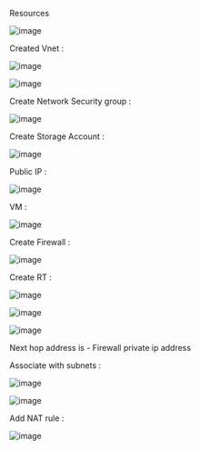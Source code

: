 

Resources

![image](https://user-images.githubusercontent.com/33985509/103057840-ec82a180-45a0-11eb-8da3-04311ba4754e.png)


Created Vnet : 

![image](https://user-images.githubusercontent.com/33985509/103058096-92cea700-45a1-11eb-9055-1429a6d17dfb.png)

![image](https://user-images.githubusercontent.com/33985509/103058131-ad088500-45a1-11eb-9dab-a741a01fd4be.png)

Create Network Security group :

![image](https://user-images.githubusercontent.com/33985509/103058178-cf9a9e00-45a1-11eb-8e3e-614ddb9f4a6b.png)

Create Storage Account :

![image](https://user-images.githubusercontent.com/33985509/103058350-35872580-45a2-11eb-8027-dc537607f889.png)


Public IP :

![image](https://user-images.githubusercontent.com/33985509/103058446-741ce000-45a2-11eb-8682-f078f279453b.png)


VM : 

![image](https://user-images.githubusercontent.com/33985509/103058540-b8a87b80-45a2-11eb-81f2-8ac5b3378cdf.png)


Create Firewall : 

![image](https://user-images.githubusercontent.com/33985509/103058668-22c12080-45a3-11eb-80e3-b1ee0bae35df.png)


Create RT : 

![image](https://user-images.githubusercontent.com/33985509/103058951-ed690280-45a3-11eb-803f-916778522daa.png)


![image](https://user-images.githubusercontent.com/33985509/103059188-ae877c80-45a4-11eb-8abd-fcf7ddf2b3b0.png)


![image](https://user-images.githubusercontent.com/33985509/103059273-eabadd00-45a4-11eb-9a9a-d6d67f04d111.png)


Next hop address is - Firewall private ip address



Associate with subnets :

![image](https://user-images.githubusercontent.com/33985509/103059395-46856600-45a5-11eb-8b71-14f24d182ad4.png)

![image](https://user-images.githubusercontent.com/33985509/103059442-6c126f80-45a5-11eb-8921-55d6bc2af0b0.png)


Add NAT rule : 

![image](https://user-images.githubusercontent.com/33985509/103059480-8a786b00-45a5-11eb-80eb-0eec3dd59ab8.png)


